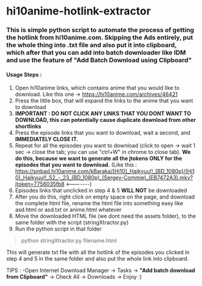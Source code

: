 # hi10anime-hotlink-extractor
### This is simple python script to automate the process of getting the hotlink from hi10anime.com. Skipping the Ads entirely, put the whole thing into .txt file and also put it into clipboard, which after that you can add into batch downloader like IDM and use the feature of  "Add Batch Download using Clipboard"

#### Usage Steps :
1. Open hi10anime links, which contains anime that you would like to download. Like this one -> https://hi10anime.com/archives/46421
2. Press the little box, that will expand the links to the anime that you want to download
3. **IMPORTANT : DO NOT CLICK ANY LINKS THAT YOU DONT WANT TO DOWNLOAD, this can potentially cause duplicate download from other shortlinks**
4. Press the episode links that you want to download, wait a second, and **IMMEDIATELY CLOSE IT.**
5. Repeat for all the episodes you want to download (click to open -> wait 1 sec -> close the tab; you can use "ctrl+W" in chrome to close tab). __We do this, because we want to generate all the jtokens **ONLY** for the episodes that you want to download.__ (Like this : https://sinbad.hi10anime.com/kBaraka/[Hi10]_Haikyuu!!_[BD_1080p]/(Hi10)_Haikyuu!!_S2_-_23_(BD_1080p)_(Sergey-Commie)_(EB7472A3).mkv?jtoken=7756035fb8 <-------)
7. Episodes links that unclicked in step 4 & 5 **WILL NOT** be downloaded
8.  After you do this, right click on empty space on the page, and download the complete html file, rename the html file into something easy like asd.html or asd.txt or anime.html whatever
9. Move the downloaded HTML file (we dont need the assets folder), to the same folder with the script (stringXtractor.py)
10. Run the python script in that folder

>python stringXtractor.py filename.html

This will generate txt file with all the hotlink of the episodes you clicked in step 4 and 5 in the same folder
and also put the whole link into clipboard.

TIPS : 
 -Open Internet Download Manager -> Tasks -> **"Add batch download from Clipboard"** -> Check All -> Downloads -> Enjoy :)
